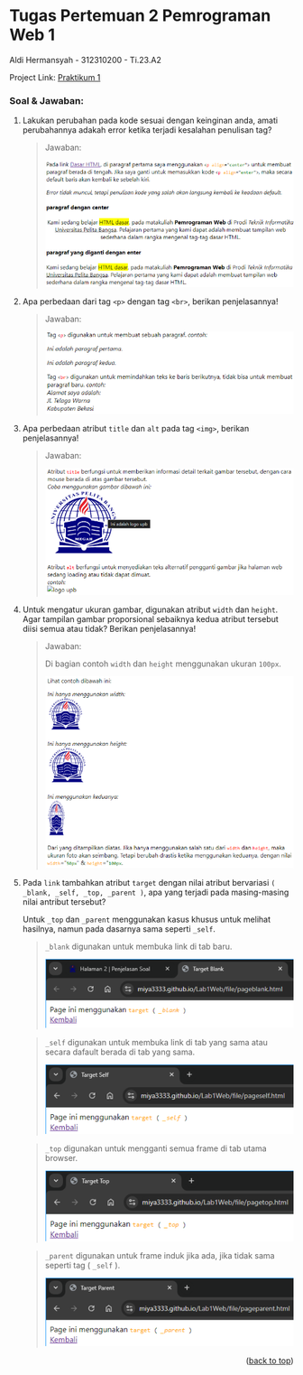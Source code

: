 # Tugas Pertemuan 2 Pemrograman Web 1

Aldi Hermansyah - 312310200 - Ti.23.A2

Project Link: [Praktikum 1](https://miya3333.github.io/Lab1Web/)

### Soal & Jawaban:
1. Lakukan perubahan pada kode sesuai dengan keinginan anda, amati perubahannya adakah error ketika terjadi kesalahan penulisan tag?
   > Jawaban:
   > 
   > <img src="file/jawaban 1.png" alt="jawaban 1">
2. Apa perbedaan dari tag `<p>` dengan tag `<br>`, berikan penjelasannya!
   > Jawaban:
   > 
   > <img src="file/jawaban 2.png" alt="jawaban 2">

3. Apa perbedaan atribut `title` dan `alt` pada tag `<img>`, berikan penjelasannya!
   > Jawaban:
   > 
   > <img src="file/jawaban 3.png" alt="jawaban 3">

4. Untuk mengatur ukuran gambar, digunakan atribut `width` dan `height`. Agar tampilan gambar proporsional sebaiknya kedua atribut tersebut diisi semua atau tidak? Berikan penjelasannya!

   > Jawaban:
   > 
   > Di bagian contoh `width` dan `height` menggunakan ukuran `100px`.
   > 
   > <img src="file/jawaban 4.png" alt="jawaban 4">

5. Pada `link` tambahkan atribut `target` dengan nilai atribut bervariasi `( _blank, _self, _top, _parent )`, apa yang terjadi pada masing-masing nilai antribut tersebut?

   Untuk `_top` dan `_parent` menggunakan kasus khusus untuk melihat hasilnya, namun pada dasarnya sama seperti `_self`.
   
   > `_blank` digunakan untuk membuka link di tab baru.
   > 
   > <img src="file/jawaban 5 blank.png" alt="jawaban 5 blank">
   
   > `_self` digunakan untuk membuka link di tab yang sama atau secara dafault berada di tab yang sama.
   > 
   > <img src="file/jawaban 5 self.png" alt="jawaban 5 self">
   
   > `_top` digunakan untuk mengganti semua frame di tab utama browser.
   > 
   > <img src="file/jawaban 5 top.png" alt="jawaban 5 top">
   
   > `_parent` digunakan untuk frame induk jika ada, jika tidak sama seperti tag ( `_self` ).
   > 
   > <img src="file/jawaban 5 parent.png" alt="jawaban 5 parent">

<p align="right">(<a href="#readme">back to top</a>)</p>
